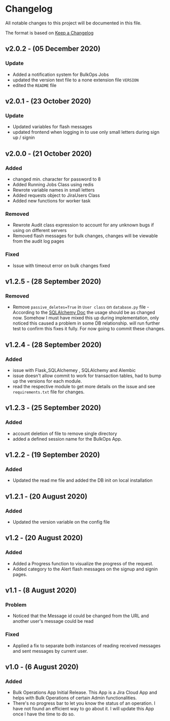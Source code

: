 # Changelog
All notable changes to this project will be documented in this file.

The format is based on [Keep a Changelog](https://keepachangelog.com/en/1.0.0/)


## v2.0.2 - (05 December 2020)
### Update
* Added a notification system for BulkOps Jobs
* updated the version text file to a none extension file `VERSION`
* edited the `README` file

## v2.0.1 - (23 October 2020)
### Update
* Updated variables for flash messages
* updated frontend when logging in to use only small letters during sign up / signin

## v2.0.0 - (21 October 2020)

### Added
* changed min. character for password to 8
* Added Running Jobs Class using redis
* Rewrote variable names in small letters
* Added requests object to JiraUsers Class
* Added new functions for worker task

### Removed
* Rewrote Audit class expression to account for any unknown bugs if using on different servers
* Removed flash messages for bulk changes, changes will be viewable from the audit log pages

### Fixed
* Issue with timeout error on bulk changes fixed

## v1.2.5 - (28 September 2020)

### Removed
- Remove `passive_deletes=True` in `User class` on `database.py` file - According to the [SQLAlchemy Doc](https://docs.sqlalchemy.org/en/13/orm/cascades.html?highlight=cascade#delete) the usage should be as changed now. Somehow I must have mixed this up during implementation, only noticed this caused a problem in some DB relationship. will run further test to confirm this fixes it fully. For now going to commit these changes.

## v1.2.4 - (28 September 2020)
### Added
- issue with Flask_SQLAlchemey , SQLAlchemy and Alembic
- issue doesn't allow commit to work for transaction tables, had to bump up the versions for each module.
- read the respective module to get more details on the issue and see `requirements.txt` file for changes.

## v1.2.3 - (25 September 2020)
### Added
- account deletion of file to remove single directory
- added a defined session name for the BulkOps App.

## v1.2.2 - (19 September 2020)
### Added
- Updated the read me file and added the DB init on local installation

## v1.2.1 - (20 August 2020)
### Added
- Updated the version variable on the config file

## v1.2 - (20 August 2020)
### Added
- Added a Progress function to visualize the progress of the request.
- Added category to the Alert flash messages on the signup and signin pages.

## v1.1 - (8 August 2020)
### Problem
- Noticed that the Message id could be changed from the URL and another user's message could be read

### Fixed
- Applied a fix to separate both instances of reading received messages and sent messages by current user.

## v1.0 - (6 August 2020)
### Added
- Bulk Operations App Initial Release. This App is a Jira Cloud App and helps with Bulk Operations of certain Admin functionalities.
- There's no progress bar to let you know the status of an operation. I have not found an efficient way to go about it. I will update this App once I have the time to do so.
